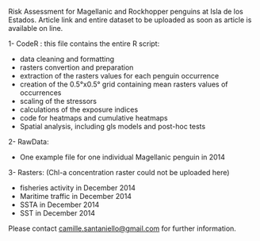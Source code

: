 Risk Assessment for Magellanic and Rockhopper penguins at Isla de los Estados. 
Article link  and entire dataset to be uploaded as soon as article is available on line. 

1- CodeR : this file contains the entire R script: 
  - data cleaning and formatting 
  - rasters convertion and preparation
  - extraction of the rasters values for each penguin occurrence
  - creation of the 0.5°x0.5° grid containing mean rasters values of occurrences
  - scaling of the stressors
  - calculations of the exposure indices
  - code for heatmaps and cumulative heatmaps
  - Spatial analysis, including gls models and post-hoc tests

2- RawData: 
  - One example file for one individual Magellanic penguin in 2014

3- Rasters: (Chl-a concentration raster could not be uploaded here)
  - fisheries activity in December 2014
  - Maritime traffic in December 2014
  - SSTA in December 2014
  - SST in December 2014 

Please contact camille.santaniello@gmail.com for further information. 
